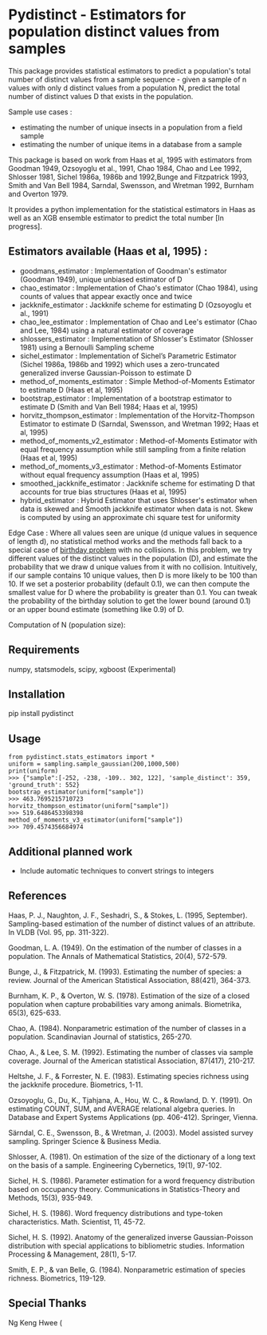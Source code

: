 # Pydistinct - Estimators for population distinct values from samples

This package provides statistical estimators to predict a population's total number of distinct values from a sample sequence - given a sample of n values with only d distinct values from a population N, predict the total number of distinct values D that exists in the population. 

Sample use cases :
* estimating the number of unique insects in a population from a field sample
* estimating the number of unique items in a database from a sample 

This package is based on work from Haas et al, 1995 with estimators from Goodman 1949, Ozsoyoglu et al., 1991, Chao 1984, Chao and Lee 1992, Shlosser 1981, Sichel 1986a, 1986b and 1992,Bunge and Fitzpatrick 1993, Smith and Van Bell 1984, Sarndal,
Swensson, and Wretman 1992, Burnham and Overton 1979.
 
It provides a python implementation for the statistical estimators in Haas as well as an XGB ensemble estimator to predict the total number [In progress].

## Estimators available (Haas et al, 1995) : 
* goodmans_estimator : Implementation of Goodman's estimator (Goodman 1949), unique unbiased estimator of D
* chao_estimator : Implementation of Chao's estimator (Chao 1984), using counts of values that appear exactly once and twice
* jackknife_estimator : Jackknife scheme for estimating D (Ozsoyoglu et al., 1991)
* chao_lee_estimator : Implementation of Chao and Lee's estimator (Chao and Lee, 1984) using a natural estimator of coverage 
* shlossers_estimator : Implementation of Shlosser's Estimator (Shlosser 1981) using a Bernoulli Sampling scheme
* sichel_estimator : Implementation of Sichel’s Parametric Estimator (Sichel 1986a, 1986b and 1992) which uses a zero-truncated generalized inverse Gaussian-Poisson to estimate D
* method_of_moments_estimator : Simple Method-of-Moments Estimator to estimate D (Haas et al, 1995)
* bootstrap_estimator : Implementation of a bootstrap estimator to estimate D (Smith and Van Bell 1984; Haas et al, 1995)
* horvitz_thompson_estimator : Implementation of the Horvitz-Thompson Estimator to estimate D (Sarndal,
Swensson, and Wretman 1992; Haas et al, 1995)
* method_of_moments_v2_estimator : Method-of-Moments Estimator with equal frequency assumption while still sampling from a finite relation (Haas et al, 1995)
* method_of_moments_v3_estimator : Method-of-Moments Estimator without equal frequency assumption (Haas et al, 1995)
* smoothed_jackknife_estimator : Jackknife scheme for estimating D that accounts for true bias structures (Haas et al, 1995)
* hybrid_estimator : Hybrid Estimator that uses Shlosser's estimator when data is skewed and Smooth jackknife estimator when data is not. Skew is computed by using an approximate chi square test for uniformity

Edge Case : Where all values seen are unique (d unique values in sequence of length d), no statistical method works and the methods fall back to a special case of [birthday problem](https://en.wikipedia.org/wiki/Birthday_problem) with no collisions. In this problem, we try different values of the distinct values in the population (D), and estimate the probability that we draw d unique values from it with no collision. Intuitively, if our sample contains 10 unique values, then D is more likely to be 100 than 10. If we set a posterior probability (default 0.1), we can then compute the smallest value for D where the probability is greater than 0.1. You can tweak the probability of the birthday solution to get the lower bound (around 0.1) or an upper bound estimate (something like 0.9) of D.

Computation of N (population size):

## Requirements

numpy, statsmodels, scipy, xgboost (Experimental)

## Installation

pip install pydistinct

## Usage
```
from pydistinct.stats_estimators import *
uniform = sampling.sample_gaussian(200,1000,500)
print(uniform)
>>> {"sample":[-252, -238, -109.. 302, 122], 'sample_distinct': 359, 'ground_truth': 552}
bootstrap_estimator(uniform["sample"])
>>> 463.7695215710723
horvitz_thompson_estimator(uniform["sample"])
>>> 519.6486453398398
method_of_moments_v3_estimator(uniform["sample"])
>>> 709.4574356684974
```


## Additional planned work

* Include automatic techniques to convert strings to integers

## References

Haas, P. J., Naughton, J. F., Seshadri, S., & Stokes, L. (1995, September). Sampling-based estimation of the number of distinct values of an attribute. In VLDB (Vol. 95, pp. 311-322).

Goodman, L. A. (1949). On the estimation of the number of classes in a population. The Annals of Mathematical Statistics, 20(4), 572-579.

Bunge, J., & Fitzpatrick, M. (1993). Estimating the number of species: a review. Journal of the American Statistical Association, 88(421), 364-373.

Burnham, K. P., & Overton, W. S. (1978). Estimation of the size of a closed population when capture probabilities vary among animals. Biometrika, 65(3), 625-633.

Chao, A. (1984). Nonparametric estimation of the number of classes in a population. Scandinavian Journal of statistics, 265-270.

Chao, A., & Lee, S. M. (1992). Estimating the number of classes via sample coverage. Journal of the American statistical Association, 87(417), 210-217.

Heltshe, J. F., & Forrester, N. E. (1983). Estimating species richness using the jackknife procedure. Biometrics, 1-11.

Ozsoyoglu, G., Du, K., Tjahjana, A., Hou, W. C., & Rowland, D. Y. (1991). On estimating COUNT, SUM, and AVERAGE relational algebra queries. In Database and Expert Systems Applications (pp. 406-412). Springer, Vienna.

Särndal, C. E., Swensson, B., & Wretman, J. (2003). Model assisted survey sampling. Springer Science & Business Media.

Shlosser, A. (1981). On estimation of the size of the dictionary of a long text on the basis of a sample. Engineering Cybernetics, 19(1), 97-102.

Sichel, H. S. (1986). Parameter estimation for a word frequency distribution based on occupancy theory. Communications in Statistics-Theory and Methods, 15(3), 935-949.

Sichel, H. S. (1986). Word frequency distributions and type-token characteristics. Math. Scientist, 11, 45-72.

Sichel, H. S. (1992). Anatomy of the generalized inverse Gaussian-Poisson distribution with special applications to bibliometric studies. Information Processing & Management, 28(1), 5-17.

Smith, E. P., & van Belle, G. (1984). Nonparametric estimation of species richness. Biometrics, 119-129.

## Special Thanks

Ng Keng Hwee (
